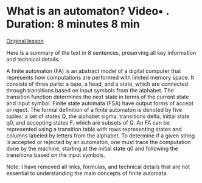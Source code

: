 # What is an automaton? Video• . Duration: 8 minutes 8 min

[Original lesson](https://www.coursera.org/learn/uol-fundamentals-of-computer-science/lecture/Wgh58/what-is-an-automaton)

Here is a summary of the text in 8 sentences, preserving all key information and technical details:

A finite automaton (FA) is an abstract model of a digital computer that represents how computations are performed with limited memory space. It consists of three parts: a tape, a head, and a state, which are connected through transitions based on input symbols from the alphabet. The transition function determines the next state in terms of the current state and input symbol. Finite state automata (FSA) have output forms of accept or reject. The formal definition of a finite automaton is denoted by five tuples: a set of states Q, the alphabet sigma, transitions delta, initial state q0, and accepting states F, which are subsets of Q. An FA can be represented using a transition table with rows representing states and columns labeled by letters from the alphabet. To determine if a given string is accepted or rejected by an automaton, one must trace the computation done by the machine, starting at the initial state q0 and following the transitions based on the input symbols.

Note: I have removed all links, formulas, and technical details that are not essential to understanding the main concepts of finite automata.

